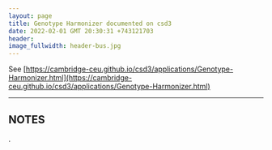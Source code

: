 ```yaml
---
layout: page
title: Genotype Harmonizer documented on csd3
date: 2022-02-01 GMT 20:30:31 +743121703
header:
image_fullwidth: header-bus.jpg
---
```


See [https://cambridge-ceu.github.io/csd3/applications/Genotype-Harmonizer.html](https://cambridge-ceu.github.io/csd3/applications/Genotype-Harmonizer.html)

<!--more-->

---

## NOTES

.
